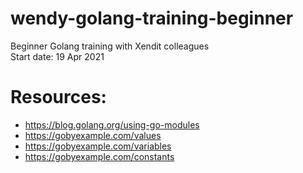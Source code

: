 # wendy-golang-training-beginner
Beginner Golang training with Xendit colleagues  
Start date: 19 Apr 2021

# Resources:
- https://blog.golang.org/using-go-modules
- https://gobyexample.com/values
- https://gobyexample.com/variables
- https://gobyexample.com/constants
